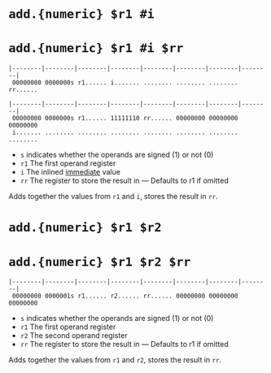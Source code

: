 # `add.{numeric} $r1 #i`

# `add.{numeric} $r1 #i $rr`

    |--------|--------|--------|--------|--------|--------|--------|--------|
     00000000 0000000s r1...... i....... ........ ........ ........ rr......

    |--------|--------|--------|--------|--------|--------|--------|--------|
     00000000 0000000s r1...... 11111110 rr...... 00000000 00000000 00000000
     i....... ........ ........ ........ ........ ........ ........ ........

-   `s` indicates whether the operands are signed (1) or not (0)
-   `r1` The first operand register
-   `i` The inlined [immediate](../datatypes.md#immediates) value
-   `rr` The register to store the result in &mdash; Defaults to r1 if omitted

Adds together the values from `r1` and `i`, stores the result in `rr`.

# `add.{numeric} $r1 $r2`

# `add.{numeric} $r1 $r2 $rr`

    |--------|--------|--------|--------|--------|--------|--------|--------|
     00000000 0000001s r1...... r2...... rr...... 00000000 00000000 00000000

-   `s` indicates whether the operands are signed (1) or not (0)
-   `r1` The first operand register
-   `r2` The second operand register
-   `rr` The register to store the result in &mdash; Defaults to r1 if omitted

Adds together the values from `r1` and `r2`, stores the result in `rr`.
